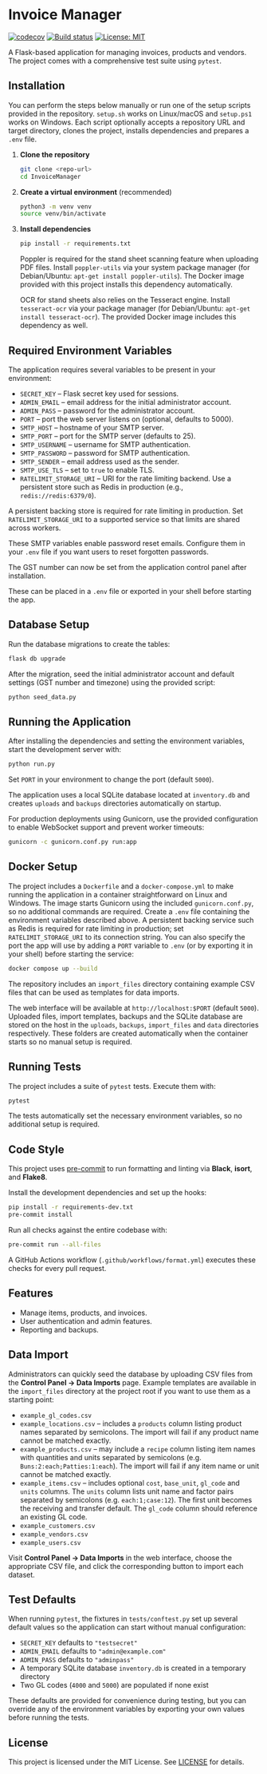 # Invoice Manager
[![codecov](https://codecov.io/github/0xCarti/InvoiceManager/branch/main/graph/badge.svg?token=GDFIVY6JX6)](https://codecov.io/github/0xCarti/InvoiceManager)
[![Build status](https://github.com/0xCarti/InvoiceManager/actions/workflows/build-main.yml/badge.svg?branch=main)](https://github.com/0xCarti/InvoiceManager/actions/workflows/build-main.yml)
[![License: MIT](https://img.shields.io/badge/License-MIT-yellow.svg)](LICENSE)

A Flask-based application for managing invoices, products and vendors. The project comes with a comprehensive test suite using `pytest`.

## Installation

You can perform the steps below manually or run one of the setup scripts provided in the repository. `setup.sh` works on Linux/macOS and `setup.ps1` works on Windows. Each script optionally accepts a repository URL and target directory, clones the project, installs dependencies and prepares a `.env` file.


1. **Clone the repository**
   ```bash
   git clone <repo-url>
   cd InvoiceManager
   ```
2. **Create a virtual environment** (recommended)
   ```bash
   python3 -m venv venv
   source venv/bin/activate
   ```
3. **Install dependencies**
   ```bash
   pip install -r requirements.txt
   ```

   Poppler is required for the stand sheet scanning feature when uploading
   PDF files. Install `poppler-utils` via your system package manager
   (for Debian/Ubuntu: `apt-get install poppler-utils`). The Docker image
   provided with this project installs this dependency automatically.

   OCR for stand sheets also relies on the Tesseract engine. Install
   `tesseract-ocr` via your package manager
   (for Debian/Ubuntu: `apt-get install tesseract-ocr`). The provided Docker
   image includes this dependency as well.

## Required Environment Variables

The application requires several variables to be present in your environment:

- `SECRET_KEY` – Flask secret key used for sessions.
- `ADMIN_EMAIL` – email address for the initial administrator account.
- `ADMIN_PASS` – password for the administrator account.
- `PORT` – port the web server listens on (optional, defaults to 5000).
- `SMTP_HOST` – hostname of your SMTP server.
- `SMTP_PORT` – port for the SMTP server (defaults to 25).
- `SMTP_USERNAME` – username for SMTP authentication.
- `SMTP_PASSWORD` – password for SMTP authentication.
- `SMTP_SENDER` – email address used as the sender.
- `SMTP_USE_TLS` – set to `true` to enable TLS.
- `RATELIMIT_STORAGE_URI` – URI for the rate limiting backend. Use a
  persistent store such as Redis in production (e.g., `redis://redis:6379/0`).

A persistent backing store is required for rate limiting in production. Set
`RATELIMIT_STORAGE_URI` to a supported service so that limits are shared
across workers.

These SMTP variables enable password reset emails. Configure them in your `.env` file if you want users to reset forgotten passwords.

The GST number can now be set from the application control panel after installation.

These can be placed in a `.env` file or exported in your shell before starting the app.

## Database Setup

Run the database migrations to create the tables:

```bash
flask db upgrade
```

After the migration, seed the initial administrator account and default
settings (GST number and timezone) using the provided script:

```bash
python seed_data.py
```

## Running the Application

After installing the dependencies and setting the environment variables, start the development server with:

```bash
python run.py
```

Set `PORT` in your environment to change the port (default `5000`).

The application uses a local SQLite database located at `inventory.db` and creates `uploads` and `backups` directories automatically on startup.

For production deployments using Gunicorn, use the provided configuration to enable WebSocket support and prevent worker timeouts:

```bash
gunicorn -c gunicorn.conf.py run:app
```

## Docker Setup

The project includes a `Dockerfile` and a `docker-compose.yml` to make running
the application in a container straightforward on Linux and Windows. The image
starts Gunicorn using the included `gunicorn.conf.py`, so no additional commands
are required. Create a `.env` file containing the environment variables
described above. A persistent backing service such as Redis is required for
rate limiting in production; set `RATELIMIT_STORAGE_URI` to its connection
string. You can also specify the port the app will use by adding a `PORT`
variable to `.env` (or by exporting it in your shell) before starting the
service:

```bash
docker compose up --build
```

The repository includes an `import_files` directory containing example CSV files
that can be used as templates for data imports.

The web interface will be available at `http://localhost:$PORT` (default `5000`). Uploaded files,
import templates, backups and the SQLite database are stored on the host in the
`uploads`, `backups`, `import_files` and `data` directories respectively. These
folders are created automatically when the container starts so no manual setup
is required.

## Running Tests

The project includes a suite of `pytest` tests. Execute them with:

```bash
pytest
```

The tests automatically set the necessary environment variables, so no additional setup is required.

## Code Style

This project uses [pre-commit](https://pre-commit.com/) to run formatting and
linting via **Black**, **isort**, and **Flake8**.

Install the development dependencies and set up the hooks:

```bash
pip install -r requirements-dev.txt
pre-commit install
```

Run all checks against the entire codebase with:

```bash
pre-commit run --all-files
```

A GitHub Actions workflow (`.github/workflows/format.yml`) executes these checks
for every pull request.

## Features
- Manage items, products, and invoices.
- User authentication and admin features.
- Reporting and backups.

## Data Import

Administrators can quickly seed the database by uploading CSV files from the
**Control Panel → Data Imports** page. Example templates are available in the
`import_files` directory at the project root if you want to use them as a
starting point:

- `example_gl_codes.csv`
- `example_locations.csv` – includes a `products` column listing product names
  separated by semicolons. The import will fail if any product name cannot be
  matched exactly.
- `example_products.csv` – may include a `recipe` column listing item names with
  quantities and units separated by semicolons (e.g. `Buns:2:each;Patties:1:each`). The import will
  fail if any item name or unit cannot be matched exactly.
- `example_items.csv` – includes optional `cost`, `base_unit`, `gl_code` and `units`
  columns. The `units` column lists unit name and factor pairs separated by
  semicolons (e.g. `each:1;case:12`). The first unit becomes the receiving and
  transfer default. The `gl_code` column should reference an existing GL code.
- `example_customers.csv`
- `example_vendors.csv`
- `example_users.csv`

Visit **Control Panel → Data Imports** in the web interface, choose the
appropriate CSV file, and click the corresponding button to import each
dataset.

## Test Defaults

When running `pytest`, the fixtures in `tests/conftest.py` set up several default values so the application can start without manual configuration:

- `SECRET_KEY` defaults to `"testsecret"`
- `ADMIN_EMAIL` defaults to `"admin@example.com"`
- `ADMIN_PASS` defaults to `"adminpass"`
- A temporary SQLite database `inventory.db` is created in a temporary directory
- Two GL codes (`4000` and `5000`) are populated if none exist

These defaults are provided for convenience during testing, but you can override any of the environment variables by exporting your own values before running the tests.


## License

This project is licensed under the MIT License. See [LICENSE](LICENSE) for details.
